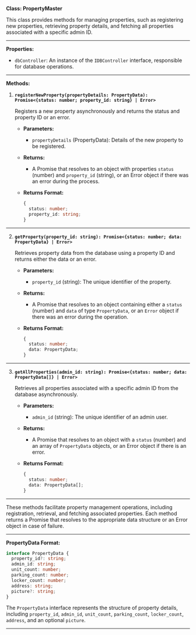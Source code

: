 **Class: PropertyMaster**

This class provides methods for managing properties, such as registering new properties, retrieving property details, and fetching all properties associated with a specific admin ID.

---

**Properties:**

- `dbController`: An instance of the `IDBController` interface, responsible for database operations.

---

**Methods:**

1. **`registerNewProperty(propertyDetails: PropertyData): Promise<{status: number; property_id: string} | Error>`**

   Registers a new property asynchronously and returns the status and property ID or an error.

   - **Parameters:**
     - `propertyDetails` (PropertyData): Details of the new property to be registered.

   - **Returns:** 
     - A Promise that resolves to an object with properties `status` (number) and `property_id` (string), or an Error object if there was an error during the process.

   - **Returns Format:** 
     ```typescript
     {
       status: number;
       property_id: string;
     }
     ```

---

2. **`getProperty(property_id: string): Promise<{status: number; data: PropertyData} | Error>`**

   Retrieves property data from the database using a property ID and returns either the data or an error.

   - **Parameters:**
     - `property_id` (string): The unique identifier of the property.

   - **Returns:** 
     - A Promise that resolves to an object containing either a `status` (number) and `data` of type `PropertyData`, or an `Error` object if there was an error during the operation.

   - **Returns Format:** 
     ```typescript
     {
       status: number;
       data: PropertyData;
     }
     ```

---

3. **`getAllProperties(admin_id: string): Promise<{status: number; data: PropertyData[]} | Error>`**

   Retrieves all properties associated with a specific admin ID from the database asynchronously.

   - **Parameters:**
     - `admin_id` (string): The unique identifier of an admin user.

   - **Returns:** 
     - A Promise that resolves to an object with a `status` (number) and an array of `PropertyData` objects, or an Error object if there is an error.

   - **Returns Format:** 
     ```typescript
     {
       status: number;
       data: PropertyData[];
     }
     ```

---

These methods facilitate property management operations, including registration, retrieval, and fetching associated properties. Each method returns a Promise that resolves to the appropriate data structure or an Error object in case of failure.

---

**PropertyData Format:**

```typescript
interface PropertyData {
  property_id?: string;
  admin_id: string;
  unit_count: number;
  parking_count: number;
  locker_count: number;
  address: string;
  picture?: string;
}
```

The `PropertyData` interface represents the structure of property details, including `property_id`, `admin_id`, `unit_count`, `parking_count`, `locker_count`, `address`, and an optional `picture`.


---

